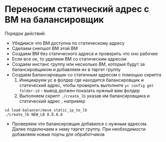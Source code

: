 # Переносим статический адрес с ВМ на балансировщик


Порядок действий:

* Убедимся что ВМ доступна по статическому адресу
* Сделаем снепшот ВМ этой ВМ
* Создаем ВМ без статического адреса и проверить что оно рабочее
* Если все ок, то удаляем ВМ со статическим адресом
* Создаем инстанс группу или несколько ВМ, которые будут за балансировщиком и добавляем их в таргет группу
* Создаем Балансировщик со статичным адресом с помощью скрипта
  1. Инициируем yc в фолдер где находится балансировщик и статический адрес, чтобы проверить выполните
 `yc config get folder-id` - вывод должен показать нужный вам фолдер
  2. Выполняем скрипт  `./create_lb` указав им балансировщика и статический адрес , например
```
cd load-balancer/move_static_ip_to_lb
./create_lb NEW_LB 8.8.8.8
```
* Проверяем что балансировщик добавился с нужным адресом. Далее подключаем к нему таргет группу. При необходимости добавляем новые порты для обработчиков
